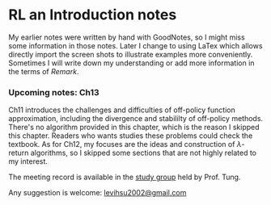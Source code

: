 # RL an Introduction notes
My earlier notes were written by hand with GoodNotes, so I might miss some information in those notes. Later I change to using LaTex which allows directly import the screen shots to illustrate examples more conveniently. Sometimes I will write down my understanding or add more information in the terms of *Remark*. 

### Upcoming notes: Ch13
Ch11 introduces the challenges and difficulties of off-policy function approximation, including the divergence and stabililty of off-policy methods. There's no algorithm provided in this chapter, which is the reason I skipped this chapter. Readers who wants studies these problems could check the textbook. As for Ch12, my focuses are the ideas and construction of $\lambda$-return algorithms, so I skipped some sections that are not highly related to my interest.

The meeting record is available in the [study group](https://sites.google.com/view/sntung/study-group?authuser=0) held by Prof. Tung.

Any suggestion is welcome: levihsu2002@gmail.com
